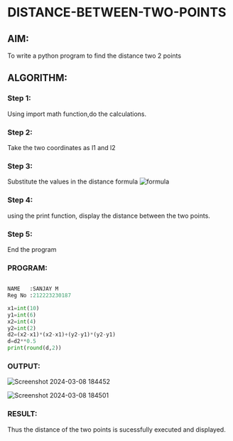 # DISTANCE-BETWEEN-TWO-POINTS

## AIM:
To write a python program to find the distance two 2 points
## ALGORITHM:
### Step 1: 
Using import math function,do the calculations.
### Step 2: 
Take the two coordinates as l1 and l2
### Step 3: 
Substitute the values in the distance formula  ![formula](/formula.JPG)
### Step 4: 
using the print function, display the distance between the two points.
### Step 5: 
End the program
### PROGRAM:
```python

NAME   :SANJAY M
Reg No :212223230187

x1=int(10)
y1=int(6)
x2=int(4)
y2=int(2)
d2=(x2-x1)*(x2-x1)+(y2-y1)*(y2-y1)
d=d2**0.5
print(round(d,2))
```
  


### OUTPUT:
![Screenshot 2024-03-08 184452](https://github.com/sanjayofficial2005/DISTANCE-BETWEEN-TWO-POINTS/assets/148048602/cf4a430c-da49-4bd7-bd09-a4a761005694)

![Screenshot 2024-03-08 184501](https://github.com/sanjayofficial2005/DISTANCE-BETWEEN-TWO-POINTS/assets/148048602/c7b21f1c-f403-4d66-acbd-2251ad460312)



### RESULT:
Thus the distance of the two points is sucessfully executed and displayed.

